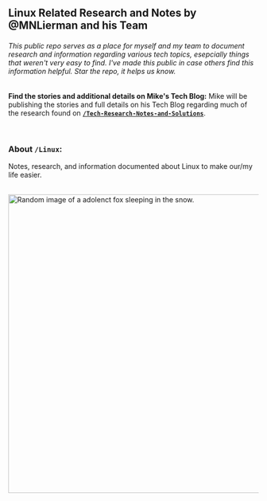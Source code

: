 ## Linux Related Research and Notes by @MNLierman and his Team
###### This public repo serves as a place for myself and my team to document research and information regarding various tech topics, esepcially things that weren't very easy to find. I've made this public in case others find this information helpful. Star the repo, it helps us know.
**Find the stories and additional details on Mike's Tech Blog:** Mike will be publishing the stories and full details on his Tech Blog regarding much of the research found on **<a href="https://github.com/MNLierman/Tech-Research-Notes-and-Solutions/tree/main">`/Tech-Research-Notes-and-Solutions`</a>**.

<br/>

### About `/Linux`:
Notes, research, and information documented about Linux to make our/my life easier.

<br/>

<img src="https://github.com/user-attachments/assets/0711fb0f-1c0e-4182-8a48-07cfc7edcf22" width=600 alt="Random image of a adolenct fox sleeping in the snow." title="Random image of a adolenct fox sleeping in the snow." />


